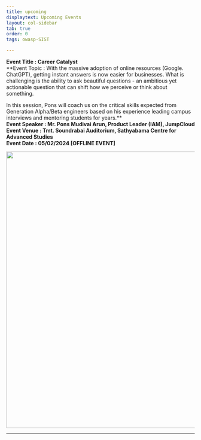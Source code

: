 ```yaml
---
title: upcoming
displaytext: Upcoming Events
layout: col-sidebar
tab: true
order: 0
tags: owasp-SIST

---
```

**Event Title : Career Catalyst**<br>
**Event Topic : With the massive adoption of online resources (Google. ChatGPT), getting instant answers is now easier for businesses. What is challenging is the ability to ask beautiful questions - an ambitious yet actionable question that can shift how we perceive or think about something.

In this session, Pons will coach us on the critical skills expected from Generation Alpha/Beta engineers based on his experience leading campus interviews and mentoring students for years.**<br>
**Event Speaker : Mr. Pons Mudivai Arun, Product Leader (IAM), JumpCloud**<br>
**Event Venue : Tmt. Soundrabai Auditorium, Sathyabama Centre for Advanced Studies**<br>
**Event Date : 05/02/2024 [OFFLINE EVENT]** <br>

<p align="center">
  <img src="https://github.com/OWASP/www-chapter-sathyabama-institute-of-science-and-technology/blob/main/assets/images/events/event 15.png?raw=true" width="740"> 
</p>

___
